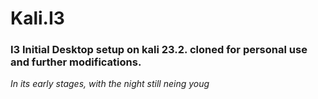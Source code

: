 # Kali.I3
### I3 Initial Desktop setup on kali 23.2. cloned for personal use and further modifications.
*In its early stages, with the night still neing youg*


